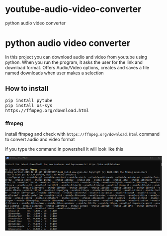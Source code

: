 # youtube-audio-video-converter
python audio video converter
<h1>python audio video converter</h1>
<p>
In this project you can download audio and video from youtube using python.
When you run the program, it asks the user for the link and download format.
Offers Audio/Video options, creates and saves a file named downloads when user makes a selection
</p>

<h2>How to install</h2>
<pre>
pip install pytube 
pip install os-sys
https://ffmpeg.org/download.html
</pre>

<h3>ffmpeg</h3>
<p>install ffmpeg and check with <code>https://ffmpeg.org/download.html</code> command to convert audio and video format</p>
<p>If you type the command in powershell it will look like this<p>
<img src="https://github.com/hasan1423/youtube-audio-video-converter/blob/main/ffmpeg.png">

